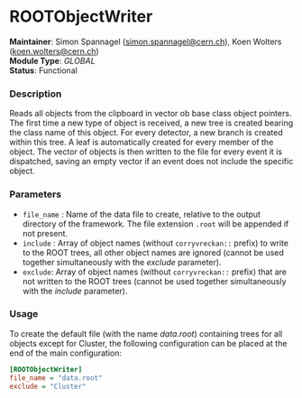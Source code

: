 # ROOTObjectWriter
**Maintainer**: Simon Spannagel (<simon.spannagel@cern.ch>), Koen Wolters (<koen.wolters@cern.ch>)  
**Module Type**: *GLOBAL*  
**Status**: Functional

### Description
Reads all objects from the clipboard in vector ob base class object pointers. The first time a new type of object is received, a new tree is created bearing the class name of this object. For every detector, a new branch is created within this tree. A leaf is automatically created for every member of the object. The vector of objects is then written to the file for every event it is dispatched, saving an empty vector if an event does not include the specific object.

### Parameters
* `file_name` : Name of the data file to create, relative to the output directory of the framework. The file extension `.root` will be appended if not present.
* `include` : Array of object names (without `corryvreckan::` prefix) to write to the ROOT trees, all other object names are ignored (cannot be used together simultaneously with the *exclude* parameter).
* `exclude`: Array of object names (without `corryvreckan::` prefix) that are not written to the ROOT trees (cannot be used together simultaneously with the *include* parameter).

### Usage
To create the default file (with the name *data.root*) containing trees for all objects except for Cluster, the following configuration can be placed at the end of the main configuration:

```ini
[ROOTObjectWriter]
file_name = "data.root"
exclude = "Cluster"
```

